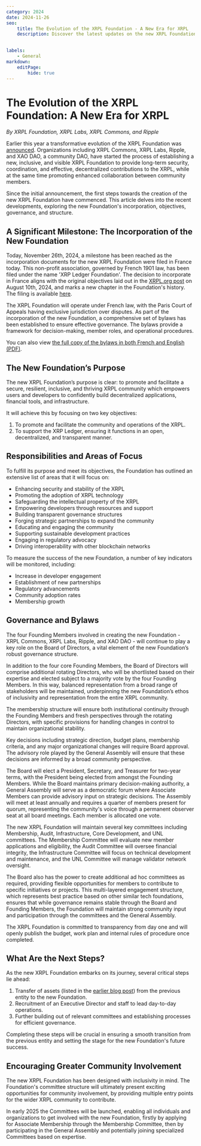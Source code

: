 ```yaml
---
category: 2024
date: 2024-11-26
seo:
    title: The Evolution of the XRPL Foundation - A New Era for XRPL
    description: Discover the latest updates on the new XRPL Foundation’s incorporation, objectives, governance, and structure.
 

labels:
    - General
markdown:
    editPage:
        hide: true
---
```

# The Evolution of the XRPL Foundation: A New Era for XRPL

_By XRPL Foundation, XRPL Labs, XRPL Commons, and Ripple_

Earlier this year a transformative evolution of the XRPL Foundation was [announced](./evolving-the-xrp-ledger.md). Organizations including XRPL Commons, XRPL Labs, Ripple, and XAO DAO, a community DAO, have started the process of establishing a new, inclusive, and visible XRPL Foundation to provide long-term security, coordination, and effective, decentralized contributions to the XRPL, while at the same time promoting enhanced collaboration between community members.

Since the initial announcement, the first steps towards the creation of the new XRPL Foundation have commenced. This article delves into the recent developments, exploring the new Foundation's incorporation, objectives, governance, and structure.

## A Significant Milestone: The Incorporation of the New Foundation

Today, November 26th, 2024, a milestone has been reached as the incorporation documents for the new XRPL Foundation were filed in France today. This non-profit association, governed by French 1901 law, has been filed under the name 'XRP Ledger Foundation'. The decision to incorporate in France aligns with the original objectives laid out in the [XRPL.org post](./evolving-the-xrp-ledger.md) on August 10th, 2024, and marks a new chapter in the Foundation's history. The filing is available [here](https://www.journal-officiel.gouv.fr/pages/associations-detail-annonce/?q.id=id:202400481665).

The XRPL Foundation will operate under French law, with the Paris Court of Appeals having exclusive jurisdiction over disputes. As part of the incorporation of the new Foundation, a comprehensive set of bylaws has been established to ensure effective governance. The bylaws provide a framework for decision-making, member roles, and operational procedures.

You can also view [the full copy of the bylaws in both French and English (PDF)](/2024-11-13-XRPLedger-Foundation-ByLaws-(Statuts).pdf).

## The New Foundation’s Purpose 

The new XRPL Foundation’s purpose is clear: to promote and facilitate a secure, resilient, inclusive, and thriving XRPL community which empowers users and developers to confidently build decentralized applications, financial tools, and infrastructure.

It will achieve this by focusing on two key objectives:

1. To promote and facilitate the community and operations of the XRPL.
2. To support the XRP Ledger, ensuring it functions in an open, decentralized, and transparent manner.

## Responsibilities and Areas of Focus

To fulfill its purpose and meet its objectives, the Foundation has outlined an extensive list of areas that it will focus on:

* Enhancing security and stability of the XRPL
* Promoting the adoption of XRPL technology
* Safeguarding the intellectual property of the XRPL
* Empowering developers through resources and support
* Building transparent governance structures
* Forging strategic partnerships to expand the community
* Educating and engaging the community
* Supporting sustainable development practices
* Engaging in regulatory advocacy
* Driving interoperability with other blockchain networks


To measure the success of the new Foundation, a number of key indicators will be monitored, including:

* Increase in developer engagement
* Establishment of new partnerships
* Regulatory advancements
* Community adoption rates
* Membership growth

## Governance and Bylaws

The four Founding Members involved in creating the new Foundation - XRPL Commons, XRPL Labs, Ripple, and XAO DAO - will continue to play a key role on the Board of Directors, a vital element of the new Foundation’s robust governance structure. 

In addition to the four core Founding Members, the Board of Directors will comprise additional rotating Directors, who will be shortlisted based on their expertise and elected subject to a majority vote by the four Founding Members. In this way, balanced representation from a broad range of stakeholders will be maintained, underpinning the new Foundation’s ethos of inclusivity and representation from the entire XRPL community. 

The membership structure will ensure both institutional continuity through the Founding Members and fresh perspectives through the rotating Directors, with specific provisions for handling changes in control to maintain organizational stability. 

Key decisions including strategic direction, budget plans, membership criteria, and any major organizational changes will require Board approval. The advisory role played by the General Assembly will ensure that these decisions are informed by a broad community perspective. 


The Board will elect a President, Secretary, and Treasurer for two-year terms, with the President being elected from amongst the Founding Members. While the Board maintains primary decision-making authority, a General Assembly will serve as a democratic forum where Associate Members can provide advisory input on strategic decisions. The Assembly will meet at least annually and requires a quarter of members present for quorum, representing the community's voice through a permanent observer seat at all board meetings. Each member is allocated one vote.

The new XRPL Foundation will maintain several key committees including Membership, Audit, Infrastructure, Core Development, and UNL committees. The Membership Committee will evaluate new member applications and eligibility, the Audit Committee will oversee financial integrity, the Infrastructure Committee will focus on technical development and maintenance, and the UNL Committee will manage validator network oversight. 

The Board also has the power to create additional ad hoc committees as required, providing flexible opportunities for members to contribute to specific initiatives or projects. This multi-layered engagement structure, which represents best practice based on other similar tech foundations, ensures that while governance remains stable through the Board and Founding Members, the Foundation will maintain strong community input and participation through the committees and the General Assembly.

The XRPL Foundation is committed to transparency from day one and will openly publish the budget, work plan and internal rules of procedure once completed.

## What Are the Next Steps?

As the new XRPL Foundation embarks on its journey, several critical steps lie ahead:

1. Transfer of assets (listed in the [earlier blog post](./evolving-the-xrp-ledger.md)) from the previous entity to the new Foundation.
2. Recruitment of an Executive Director and staff to lead day-to-day operations.
3. Further building out of relevant committees and establishing processes for efficient governance.
 
Completing these steps will be crucial in ensuring a smooth transition from the previous entity and setting the stage for the new Foundation's future success.

## Encouraging Greater Community Involvement

The new XRPL Foundation has been designed with inclusivity in mind. The Foundation's committee structure will ultimately present exciting opportunities for community involvement, by providing multiple entry points for the wider XRPL community to contribute. 

In early 2025 the Committees will be launched, enabling all individuals and organizations to get involved with the new Foundation, firstly by applying for Associate Membership through the Membership Committee, then by participating in the General Assembly and potentially joining specialized Committees based on expertise.